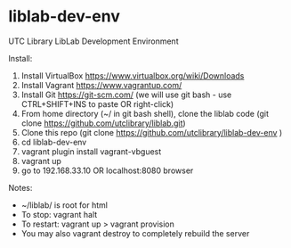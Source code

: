 # liblab-dev-env
UTC Library LibLab Development Environment

Install:
1. Install VirtualBox https://www.virtualbox.org/wiki/Downloads
2. Install Vagrant https://www.vagrantup.com/
3. Install Git https://git-scm.com/ (we will use git bash - use CTRL+SHIFT+INS to paste OR right-click)
4. From home directory (~/ in git bash shell), clone the liblab code (git clone https://github.com/utclibrary/liblab.git)
5. Clone this repo (git clone https://github.com/utclibrary/liblab-dev-env )
6. cd liblab-dev-env
7. vagrant plugin install vagrant-vbguest
8. vagrant up
9. go to 192.168.33.10 OR localhost:8080 browser

Notes:
-  ~/liblab/ is root for html
- To stop: vagrant halt
- To restart: vagrant up > vagrant provision
- You may also vagrant destroy to completely rebuild the server

